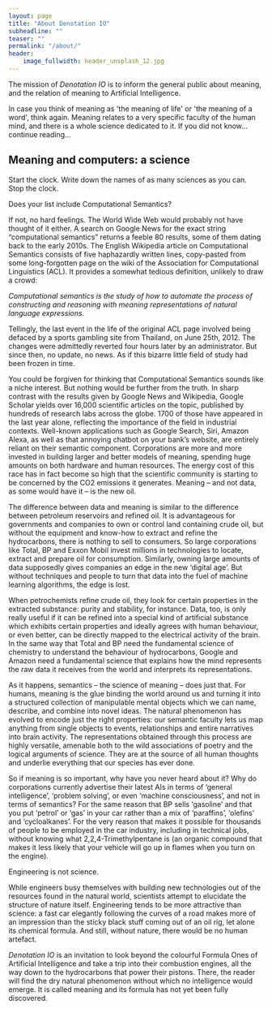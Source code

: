 ```yaml
---
layout: page
title: "About Denotation IO"
subheadline: ""
teaser: ""
permalink: "/about/"
header:
    image_fullwidth: header_unsplash_12.jpg
---
```


The mission of *Denotation IO* is to inform the general public about meaning, and the relation of meaning to Artificial Intelligence. 

In case you think of meaning as 'the meaning of life' or 'the meaning of a word', think again. Meaning relates to a very specific faculty of the human mind, and there is a whole science dedicated to it. If you did not know... continue reading...


## Meaning and computers: a science

Start the clock. Write down the names of as many sciences as you can. Stop the clock.

Does your list include Computational Semantics?

If not, no hard feelings. The World Wide Web would probably not have thought of it either. A search on Google News for the exact string “computational semantics” returns a feeble 80 results, some of them dating back to the early 2010s. The English Wikipedia article on Computational Semantics consists of five haphazardly written lines, copy-pasted from some long-forgotten page on the wiki of the Association for Computational Linguistics (ACL). It provides a somewhat tedious definition, unlikely to draw a crowd:

*Computational semantics is the study of how to automate the process of constructing and reasoning with meaning representations of natural language expressions.*

Tellingly, the last event in the life of the original ACL page involved being defaced by a sports gambling site from Thailand, on June 25th, 2012. The changes were admittedly reverted four hours later by an administrator. But since then, no update, no news. As if this bizarre little field of study had been frozen in time. 

You could be forgiven for thinking that Computational Semantics sounds like a niche interest. But nothing would be further from the truth. In sharp contrast with the results given by Google News and Wikipedia, Google Scholar yields over 16,000 scientific articles on the topic, published by hundreds of research labs across the globe. 1700 of those have appeared in the last year alone, reflecting the importance of the field in industrial contexts. Well-known applications such as Google Search, Siri, Amazon Alexa, as well as that annoying chatbot on your bank’s website, are entirely reliant on their semantic component. Corporations are more and more invested in building larger and better models of meaning, spending huge amounts on both hardware and human resources. The energy cost of this race has in fact become so high that the scientific community is starting to be concerned by the CO2 emissions it generates. Meaning – and not data, as some would have it – is the new oil.

The difference between data and meaning is similar to the difference between petroleum reservoirs and refined oil. It is advantageous for governments and companies to own or control land containing crude oil, but without the equipment and know-how to extract and refine the hydrocarbons, there is nothing to sell to consumers. So large corporations like Total, BP and Exxon Mobil invest millions in technologies to locate, extract and prepare oil for consumption. Similarly, owning large amounts of data supposedly gives companies an edge in the new ‘digital age’. But without techniques and people to turn that data into the fuel of machine learning algorithms, the edge is lost. 

When petrochemists refine crude oil, they look for certain properties in the extracted substance: purity and stability, for instance. Data, too, is only really useful if it can be refined into a special kind of artificial substance which exhibits certain properties and ideally agrees with human behaviour, or even better, can be directly mapped to the electrical activity of the brain. In the same way that Total and BP need the fundamental science of chemistry to understand the behaviour of hydrocarbons, Google and Amazon need a fundamental science that explains how the mind represents the raw data it receives from the world and interprets its representations.

As it happens, semantics – the science of meaning – does just that. For humans, meaning is the glue binding the world around us and turning it into a structured collection of manipulable mental objects which we can name, describe, and combine into novel ideas. The natural phenomenon has evolved to encode just the right properties: our semantic faculty lets us map anything from single objects to events, relationships and entire narratives into brain activity. The representations obtained through this process are highly versatile, amenable both to the wild associations of poetry and the logical arguments of science. They are at the source of all human thoughts and underlie everything that our species has ever done.

So if meaning is so important, why have you never heard about it? Why do corporations currently advertise their latest AIs in terms of ‘general intelligence’, ‘problem solving’, or even ‘machine consciousness’, and not in terms of semantics? For the same reason that BP sells ‘gasoline’ and that you put ‘petrol’ or ‘gas’ in your car rather than a mix of ‘paraffins’, ‘olefins’ and ‘cycloalkanes’. For the very reason that makes it possible for thousands of people to be employed in the car industry, including in technical jobs, without knowing what 2,2,4-Trimethylpentane is (an organic compound that makes it less likely that your vehicle will go up in flames when you turn on the engine).

Engineering is not science.

While engineers busy themselves with building new technologies out of the resources found in the natural world, scientists attempt to elucidate the structure of nature itself. Engineering tends to be more attractive than science: a fast car elegantly following the curves of a road makes more of an impression than the sticky black stuff coming out of an oil rig, let alone its chemical formula. And still, without nature, there would be no human artefact.

*Denotation IO* is an invitation to look beyond the colourful Formula Ones of Artificial Intelligence and take a trip into their combustion engines, all the way down to the hydrocarbons that power their pistons. There, the reader will find the dry natural phenomenon without which no intelligence would emerge. It is called meaning and its formula has not yet been fully discovered.

